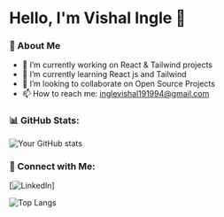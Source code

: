 # Hello, I'm Vishal Ingle 👋

### 🚀 About Me
- 🔭 I’m currently working on React & Tailwind projects
- 🌱 I’m currently learning React js and Tailwind
- 👯 I’m looking to collaborate on Open Source Projects
- 📫 How to reach me: inglevishal191994@gmail.com

### 📊 GitHub Stats:
![Your GitHub stats](https://github-readme-stats.vercel.app/api?username=Inglevishal1999&show_icons=true&theme=radical)

### 🔗 Connect with Me:
[![LinkedIn](https://www.linkedin.com/in/vishal-ingle-5465b923b?lipi=urn%3Ali%3Apage%3Ad_flagship3_profile_view_base_contact_details%3B69qJur4EQAOOyDRnArYuww%3D%3D)]


![Top Langs](https://github-readme-stats.vercel.app/api/top-langs/?username=Inglevishal1999&hide_progress=true)

